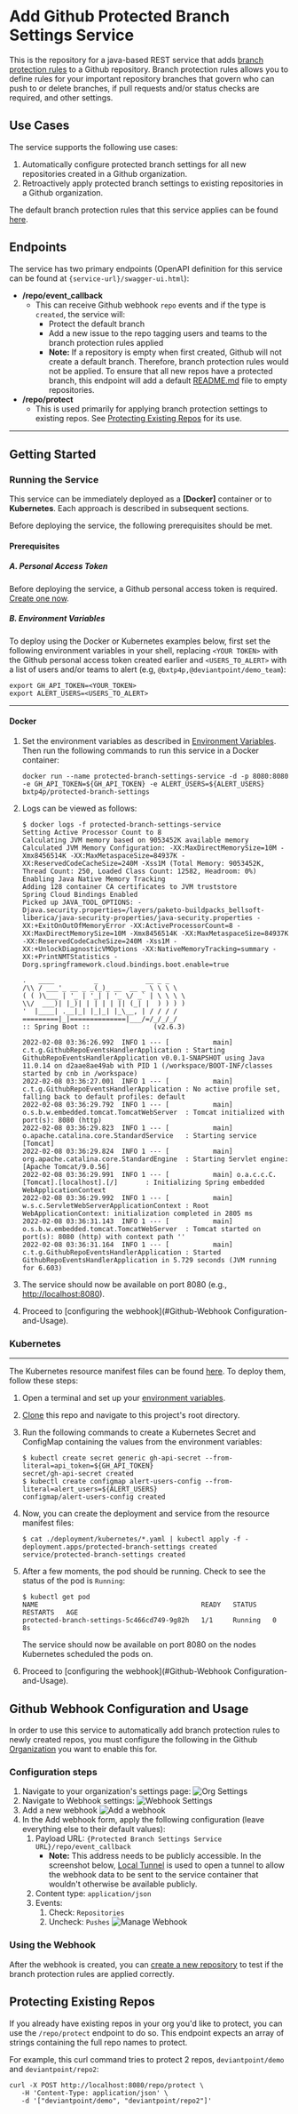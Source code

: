 # Add Github Protected Branch Settings Service

This is the repository for a java-based REST service that adds [branch protection rules](https://docs.github.com/en/repositories/configuring-branches-and-merges-in-your-repository/defining-the-mergeability-of-pull-requests/about-protected-branches)
to a Github repository. Branch protection rules allows you to define rules for your important repository branches that
govern who can push to or delete branches, if pull requests and/or status checks are required, and other settings.

## Use Cases

The service supports the following use cases:

1. Automatically configure protected branch settings for all new repositories created in a Github organization.
2. Retroactively apply protected branch settings to existing repositories in a Github organization.

The default branch protection rules that this service applies can be found [here](./src/main/resources/repo_protection_template.json).

## Endpoints

The service has two primary endpoints (OpenAPI definition for this service can be found at `{service-url}/swagger-ui.html`):

* **/repo/event_callback**
  * This can receive Github webhook `repo` events and if the type is `created`, the service will:
    * Protect the default branch
    * Add a new issue to the repo tagging users and teams to the branch protection rules applied
    * **Note:** If a repository is empty when first created, Github will not create a default branch.
    Therefore, branch protection rules would not be applied. To ensure that all new repos have a protected
    branch, this endpoint will add a default [README.md](src/main/resources/repo_default_readme.md) file to empty repositories.
* **/repo/protect**
   * This is used primarily for applying branch protection settings to existing repos. See [Protecting Existing Repos](#protecting-existing-repos) for its use.

____

## Getting Started

### Running the Service

This service can be immediately deployed as a **[Docker]** container or to **Kubernetes**.
Each approach is described in subsequent sections.

Before deploying the service, the following prerequisites should be met.

#### Prerequisites

##### A. Personal Access Token

Before deploying the service, a Github personal access token is required.
[Create one now](https://docs.github.com/en/authentication/keeping-your-account-and-data-secure/creating-a-personal-access-token).

##### B. Environment Variables

To deploy using the Docker or Kubernetes examples below, first set the following environment variables in your shell,
replacing `<YOUR TOKEN>` with the Github personal access token created earlier
and `<USERS_TO_ALERT>` with a list of users and/or teams to alert (e.g, `@bxtp4p,@deviantpoint/demo_team`):

```shell
export GH_API_TOKEN=<YOUR_TOKEN>
export ALERT_USERS=<USERS_TO_ALERT>
```

____

#### Docker

1. Set the environment variables as described in [Environment Variables](#b-environment-variables). Then run the following commands to run this service in a Docker container:

    ```shell
    docker run --name protected-branch-settings-service -d -p 8080:8080 -e GH_API_TOKEN=${GH_API_TOKEN} -e ALERT_USERS=${ALERT_USERS} bxtp4p/protected-branch-settings
    ```

1. Logs can be viewed as follows:

   ```shell
   $ docker logs -f protected-branch-settings-service
   Setting Active Processor Count to 8
   Calculating JVM memory based on 9053452K available memory
   Calculated JVM Memory Configuration: -XX:MaxDirectMemorySize=10M -Xmx8456514K -XX:MaxMetaspaceSize=84937K -XX:ReservedCodeCacheSize=240M -Xss1M (Total Memory: 9053452K, Thread Count: 250, Loaded Class Count: 12582, Headroom: 0%)
   Enabling Java Native Memory Tracking
   Adding 128 container CA certificates to JVM truststore
   Spring Cloud Bindings Enabled
   Picked up JAVA_TOOL_OPTIONS: -Djava.security.properties=/layers/paketo-buildpacks_bellsoft-liberica/java-security-properties/java-security.properties -XX:+ExitOnOutOfMemoryError -XX:ActiveProcessorCount=8 -XX:MaxDirectMemorySize=10M -Xmx8456514K -XX:MaxMetaspaceSize=84937K -XX:ReservedCodeCacheSize=240M -Xss1M -XX:+UnlockDiagnosticVMOptions -XX:NativeMemoryTracking=summary -XX:+PrintNMTStatistics -Dorg.springframework.cloud.bindings.boot.enable=true

   .   ____          _            __ _ _
   /\\ / ___'_ __ _ _(_)_ __  __ _ \ \ \ \
   ( ( )\___ | '_ | '_| | '_ \/ _` | \ \ \ \
   \\/  ___)| |_)| | | | | || (_| |  ) ) ) )
   '  |____| .__|_| |_|_| |_\__, | / / / /
   =========|_|==============|___/=/_/_/_/
   :: Spring Boot ::                (v2.6.3)

   2022-02-08 03:36:26.992  INFO 1 --- [           main] c.t.g.GithubRepoEventsHandlerApplication : Starting GithubRepoEventsHandlerApplication v0.0.1-SNAPSHOT using Java 11.0.14 on d2aae8ae49ab with PID 1 (/workspace/BOOT-INF/classes started by cnb in /workspace)
   2022-02-08 03:36:27.001  INFO 1 --- [           main] c.t.g.GithubRepoEventsHandlerApplication : No active profile set, falling back to default profiles: default
   2022-02-08 03:36:29.792  INFO 1 --- [           main] o.s.b.w.embedded.tomcat.TomcatWebServer  : Tomcat initialized with port(s): 8080 (http)
   2022-02-08 03:36:29.823  INFO 1 --- [           main] o.apache.catalina.core.StandardService   : Starting service [Tomcat]
   2022-02-08 03:36:29.824  INFO 1 --- [           main] org.apache.catalina.core.StandardEngine  : Starting Servlet engine: [Apache Tomcat/9.0.56]
   2022-02-08 03:36:29.991  INFO 1 --- [           main] o.a.c.c.C.[Tomcat].[localhost].[/]       : Initializing Spring embedded WebApplicationContext
   2022-02-08 03:36:29.992  INFO 1 --- [           main] w.s.c.ServletWebServerApplicationContext : Root WebApplicationContext: initialization completed in 2805 ms
   2022-02-08 03:36:31.143  INFO 1 --- [           main] o.s.b.w.embedded.tomcat.TomcatWebServer  : Tomcat started on port(s): 8080 (http) with context path ''
   2022-02-08 03:36:31.164  INFO 1 --- [           main] c.t.g.GithubRepoEventsHandlerApplication : Started GithubRepoEventsHandlerApplication in 5.729 seconds (JVM running for 6.603)
   ```

1. The service should now be available on port 8080 (e.g., <http://localhost:8080>).
1. Proceed to [configuring the webhook](#Github-Webhook Configuration-and-Usage).

### Kubernetes

____

The Kubernetes resource manifest files can be found [here](./deployment/kubernetes).
To deploy them, follow these steps:

1. Open a terminal and set up your [environment variables](#b-environment-variables).
1. [Clone](https://docs.github.com/en/repositories/creating-and-managing-repositories/cloning-a-repository) this repo and navigate to this project's root directory.
1. Run the following commands to create a Kubernetes Secret and ConfigMap containing the values from the environment variables:

   ```shell
   $ kubectl create secret generic gh-api-secret --from-literal=api_token=${GH_API_TOKEN}
   secret/gh-api-secret created
   $ kubectl create configmap alert-users-config --from-literal=alert_users=${ALERT_USERS}
   configmap/alert-users-config created
   ```

1. Now, you can create the deployment and service from the resource manifest files:

   ```shell
   $ cat ./deployment/kubernetes/*.yaml | kubectl apply -f -
   deployment.apps/protected-branch-settings created
   service/protected-branch-settings created
   ```

1. After a few moments, the pod should be running.
   Check to see the status of the pod is `Running`:

   ```shell
   $ kubectl get pod
   NAME                                         READY   STATUS    RESTARTS   AGE
   protected-branch-settings-5c466cd749-9g82h   1/1     Running   0          8s
   ```

   The service should now be available on port 8080 on the nodes Kubernetes scheduled the pods on.

1. Proceed to [configuring the webhook](#Github-Webhook Configuration-and-Usage).

## Github Webhook Configuration and Usage

In order to use this service to automatically add branch protection rules to newly created repos,
you must configure the following in the Github [Organization](https://docs.github.com/en/organizations) you want to enable this for.

### Configuration steps

1. Navigate to your organization's settings page:
![Org Settings](./images/org-settings.jpg)
1. Navigate to Webhook settings:
![Webhook Settings](./images/webhook-settings.jpg)
1. Add a new webhook
![Add a webhook](./images/add-webhook.jpg)
1. In the Add webhook form, apply the following configuration (leave everything else to their default values):
   1. Payload URL: `{Protected Branch Settings Service URL}/repo/event_callback`
      * **Note:** This address needs to be publicly accessible. In the screenshot below,
            [Local Tunnel](https://github.com/localtunnel/localtunnel) is used to open a tunnel
            to allow the webhook data to be sent to the service container that wouldn't otherwise
            be available publicly.
   1. Content type: `application/json`
   1. Events:
      1. Check: `Repositories`
      1. Uncheck: `Pushes`
![Manage Webhook](./images/manage-webhook.png)

### Using the Webhook

After the webhook is created, you can [create a new repository](https://docs.github.com/en/repositories/creating-and-managing-repositories/creating-a-new-repository) to test if the branch protection rules are applied correctly.

## Protecting Existing Repos

If you already have existing repos in your org you'd like to protect,
you can use the `/repo/protect` endpoint to do so. This endpoint
expects an array of strings containing the full repo names to protect.

For example, this curl command tries to protect 2 repos, `deviantpoint/demo` and `deviantpoint/repo2`:

```shell
curl -X POST http://localhost:8080/repo/protect \
   -H 'Content-Type: application/json' \
   -d '["deviantpoint/demo", "deviantpoint/repo2"]'
```